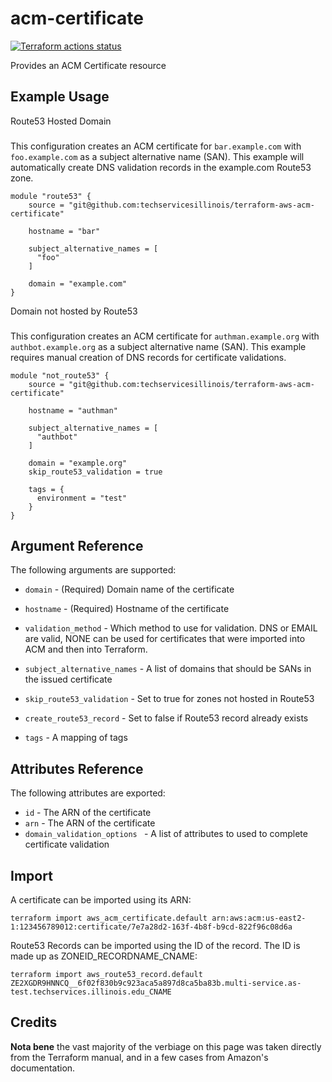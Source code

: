 # acm-certificate 

[![Terraform actions status](https://github.com/techservicesillinois/terraform-aws-acm-certificate/workflows/terraform/badge.svg)](https://github.com/techservicesillinois/terraform-aws-acm-certificate/actions)

Provides an ACM Certificate resource

Example Usage
-----------------

Route53 Hosted Domain
###

This configuration creates an ACM certificate for `bar.example.com` with `foo.example.com` as a subject 
alternative name (SAN). This example will automatically create DNS validation records in the example.com 
Route53 zone.

```hcl
module "route53" {
    source = "git@github.com:techservicesillinois/terraform-aws-acm-certificate"

    hostname = "bar"

    subject_alternative_names = [
      "foo"
    ]

    domain = "example.com"
}
```

Domain not hosted by Route53
###

This configuration creates an ACM certificate for `authman.example.org` with `authbot.example.org` as a subject 
alternative name (SAN). This example requires manual creation of DNS records for certificate validations.

```hcl
module "not_route53" {
    source = "git@github.com:techservicesillinois/terraform-aws-acm-certificate"

    hostname = "authman"

    subject_alternative_names = [ 
      "authbot"
    ]

    domain = "example.org"
    skip_route53_validation = true

    tags = { 
      environment = "test"
    }
}
```

Argument Reference
-----------------

The following arguments are supported:

* `domain` - (Required) Domain name of the certificate

* `hostname` - (Required) Hostname of the certificate

* `validation_method` - Which method to use for validation. DNS or EMAIL are valid, NONE can be used for certificates that were imported into ACM and then into Terraform.

* `subject_alternative_names` - A list of domains that should be SANs in the issued certificate

* `skip_route53_validation` - Set to true for zones not hosted in Route53

* `create_route53_record` - Set to false if Route53 record already exists

* `tags` - A mapping of tags

Attributes Reference
--------------------

The following attributes are exported:

* `id` - The ARN of the certificate
* `arn` - The ARN of the certificate
* `domain_validation_options ` - A list of attributes to used to complete certificate validation

Import
--------------------

A certificate can be imported using its ARN:

```
terraform import aws_acm_certificate.default arn:aws:acm:us-east2-1:123456789012:certificate/7e7a28d2-163f-4b8f-b9cd-822f96c08d6a
```


Route53 Records can be imported using the ID of the record. The ID is made up as ZONEID_RECORDNAME_CNAME:

```
terraform import aws_route53_record.default ZE2XGDR9HNNCQ__6f02f830b9c923aca5a897d8ca5ba83b.multi-service.as-test.techservices.illinois.edu_CNAME
```

Credits
--------------------

**Nota bene** the vast majority of the verbiage on this page was
taken directly from the Terraform manual, and in a few cases from
Amazon's documentation.
